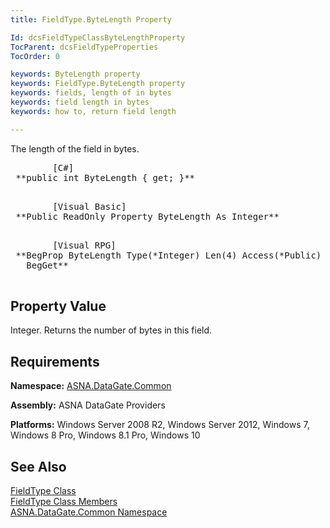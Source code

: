 ```yaml
---
title: FieldType.ByteLength Property

Id: dcsFieldTypeClassByteLengthProperty
TocParent: dcsFieldTypeProperties
TocOrder: 0

keywords: ByteLength property
keywords: FieldType.ByteLength property
keywords: fields, length of in bytes
keywords: field length in bytes
keywords: how to, return field length

---
```


The length of the field in bytes.<span />
<pre class="prettyprint">        <span class="lang">[C#]</span>
 **public int ByteLength { get; }** 
      </pre>
<pre class="prettyprint">        <span class="lang">[Visual Basic] </span>
 **Public ReadOnly Property ByteLength As Integer** 
      </pre>
<pre class="prettyprint">        <span class="lang">[Visual RPG]</span>
 **BegProp ByteLength Type(*Integer) Len(4) Access(*Public)<br />   BegGet** 
      </pre>

## Property Value

Integer. Returns the number of bytes in this field. 
## Requirements

**Namespace:** [ASNA.DataGate.Common](datagate-common-namespace.html)

<span> **Assembly:** ASNA DataGate Providers</span> 

**Platforms:** Windows Server 2008 R2, Windows Server 2012, Windows 7, Windows 8 Pro, Windows 8.1 Pro, Windows 10
## See Also


[FieldType Class](field-type-class.html)
      <br />
[FieldType Class Members](field-type-members.html)
      <br />
[ASNA.DataGate.Common Namespace](asna-datagate-common-classes.html)

